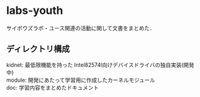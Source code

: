 # labs-youth

サイボウズラボ・ユース関連の活動に関して文書をまとめた．

## ディレクトリ構成

kidnet: 最低限機能を持った Intel82574l向けデバイスドライバの独自実装(開発中)  
module: 開発にあたって学習用に作成したカーネルモジュール  
doc:		学習内容をまとめたドキュメント  
